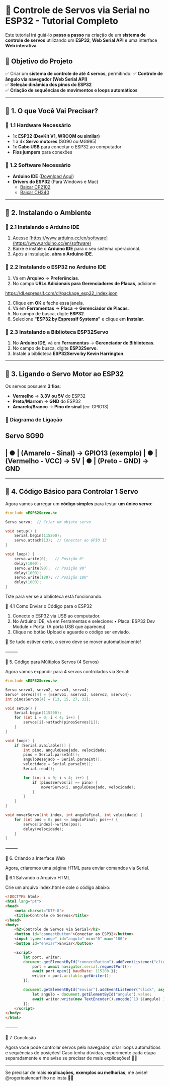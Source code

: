 # 🚀 Controle de Servos via Serial no ESP32 - Tutorial Completo

Este tutorial irá guiá-lo **passo a passo** na criação de um **sistema de controle de servos** utilizando um **ESP32**, **Web Serial API** e uma interface **Web interativa**.

## 🎯 **Objetivo do Projeto**
✅ Criar um **sistema de controle de até 4 servos**, permitindo:
✅ **Controle de ângulo via navegador (Web Serial API)**  
✅ **Seleção dinâmica dos pinos do ESP32**  
✅ **Criação de sequências de movimentos e loops automáticos**  

---

## 📌 **1. O que Você Vai Precisar?**
### 🔹 **1.1 Hardware Necessário**
- 1x **ESP32 (DevKit V1, WROOM ou similar)**
- 1 a 4x **Servo motores** (SG90 ou MG995)
- 1x **Cabo USB** para conectar o ESP32 ao computador
- **Fios jumpers** para conexões

### 🔹 **1.2 Software Necessário**
- **Arduino IDE** ([Download Aqui](https://www.arduino.cc/en/software))
- **Drivers do ESP32** (Para Windows e Mac)  
  - [Baixar CP2102](https://www.silabs.com/developers/usb-to-uart-bridge-vcp-drivers)
  - [Baixar CH340](https://www.wch.cn/download/CH341SER_EXE.html)

---

## 📌 **2. Instalando o Ambiente**
### 🔹 **2.1 Instalando o Arduino IDE**
1. Acesse [https://www.arduino.cc/en/software](https://www.arduino.cc/en/software)
2. Baixe e instale o **Arduino IDE** para o seu sistema operacional.
3. Após a instalação, **abra o Arduino IDE**.

### 🔹 **2.2 Instalando o ESP32 no Arduino IDE**
1. Vá em **Arquivo** → **Preferências**.
2. No campo **URLs Adicionais para Gerenciadores de Placas**, adicione:

https://dl.espressif.com/dl/package_esp32_index.json

3. Clique em **OK** e feche essa janela.
4. Vá em **Ferramentas** → **Placa** → **Gerenciador de Placas**.
5. No campo de busca, digite **ESP32**.
6. Selecione **"ESP32 by Espressif Systems"** e clique em **Instalar**.

### 🔹 **2.3 Instalando a Biblioteca ESP32Servo**
1. No **Arduino IDE**, vá em **Ferramentas** → **Gerenciador de Bibliotecas**.
2. No campo de busca, digite **ESP32Servo**.
3. Instale a biblioteca **ESP32Servo by Kevin Harrington**.

---

## 📌 **3. Ligando o Servo Motor ao ESP32**
Os servos possuem **3 fios**:
- **Vermelho** → **3.3V ou 5V** do ESP32
- **Preto/Marrom** → **GND** do ESP32
- **Amarelo/Branco** → **Pino de sinal** (ex: GPIO13)

### 📌 **Diagrama de Ligação**

Servo SG90
-----------
|   ●   |  (Amarelo - Sinal) → GPIO13 (exemplo)
|   ●   |  (Vermelho - VCC) → 5V
|   ●   |  (Preto - GND) → GND
-----------

---

## 📌 **4. Código Básico para Controlar 1 Servo**
Agora vamos carregar um **código simples** para testar **um único servo**:

```cpp
#include <ESP32Servo.h>

Servo servo;  // Criar um objeto servo

void setup() {
    Serial.begin(115200);
    servo.attach(13);  // Conectar ao GPIO 13
}

void loop() {
    servo.write(0);   // Posição 0°
    delay(1000);
    servo.write(90);  // Posição 90°
    delay(1000);
    servo.write(180); // Posição 180°
    delay(1000);
}
```
Tste para ver se a biblioteca está funcionando.

🔹 4.1 Como Enviar o Código para o ESP32
1.	Conecte o ESP32 via USB ao computador.
2.	No Arduino IDE, vá em Ferramentas e selecione:
•	Placa: ESP32 Dev Module
•	Porta: (A porta USB que apareceu)
3.	Clique no botão Upload e aguarde o código ser enviado.

📌 Se tudo estiver certo, o servo deve se mover automaticamente!

⸻

📌 5. Código para Múltiplos Servos (4 Servos)

Agora vamos expandir para 4 servos controlados via Serial:
```cpp
#include <ESP32Servo.h>

Servo servo1, servo2, servo3, servo4;
Servo* servos[4] = {&servo1, &servo2, &servo3, &servo4};
int pinosServos[4] = {13, 15, 27, 32}; 

void setup() {
    Serial.begin(115200);
    for (int i = 0; i < 4; i++) {
        servos[i]->attach(pinosServos[i]);
    }
}

void loop() {
    if (Serial.available()) {
        int pino, anguloDesejado, velocidade;
        pino = Serial.parseInt();
        anguloDesejado = Serial.parseInt();
        velocidade = Serial.parseInt();
        Serial.read(); 

        for (int i = 0; i < 4; i++) {
            if (pinosServos[i] == pino) {
                moverServo(i, anguloDesejado, velocidade);
            }
        }
    }
}

void moverServo(int index, int anguloFinal, int velocidade) {
    for (int pos = 0; pos <= anguloFinal; pos++) {
        servos[index]->write(pos);
        delay(velocidade);
    }
}
```


⸻

📌 6. Criando a Interface Web

Agora, criaremos uma página HTML para enviar comandos via Serial.

🔹 6.1 Salvando o Arquivo HTML

Crie um arquivo index.html e cole o código abaixo:

```html
<!DOCTYPE html>
<html lang="pt">
<head>
    <meta charset="UTF-8">
    <title>Controle de Servos</title>
</head>
<body>
    <h2>Controle de Servos via Serial</h2>
    <button id="connectButton">Conectar ao ESP32</button>
    <input type="range" id="angulo" min="0" max="180">
    <button id="enviar">Enviar</button>

    <script>
        let port, writer;
        document.getElementById("connectButton").addEventListener("click", async () => {
            port = await navigator.serial.requestPort();
            await port.open({ baudRate: 115200 });
            writer = port.writable.getWriter();
        });

        document.getElementById("enviar").addEventListener("click", async () => {
            let angulo = document.getElementById("angulo").value;
            await writer.write(new TextEncoder().encode(`13 ${angulo} 10\n`));
        });
    </script>
</body>
</html>
```


⸻

📌 7. Conclusão

Agora você pode controlar servos pelo navegador, criar loops automáticos e sequências de posições!
Caso tenha dúvidas, experimente cada etapa separadamente e me avise se precisar de mais explicações! 🚀😃

---

Se precisar de mais **explicações, exemplos ou melhorias**, me avise! @rogerioalencarfilho no insta 🚀😃